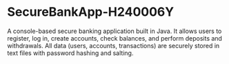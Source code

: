# SecureBankApp-H240006Y
A console-based secure banking application built in Java.   It allows users to register, log in, create accounts, check balances, and perform deposits and withdrawals.   All data (users, accounts, transactions) are securely stored in text files with password hashing and salting.
